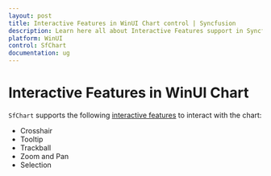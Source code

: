 ```yaml
---
layout: post
title: Interactive Features in WinUI Chart control | Syncfusion
description: Learn here all about Interactive Features support in Syncfusion WinUI Chart control with tootip, trackball support etc.
platform: WinUI
control: SfChart
documentation: ug
---
```


# Interactive Features in WinUI Chart

`SfChart` supports the following [interactive features](https://www.syncfusion.com/winui-controls/charts/interactive-features) to interact with the chart:

* Crosshair
* Tooltip
* Trackball
* Zoom and Pan
* Selection
